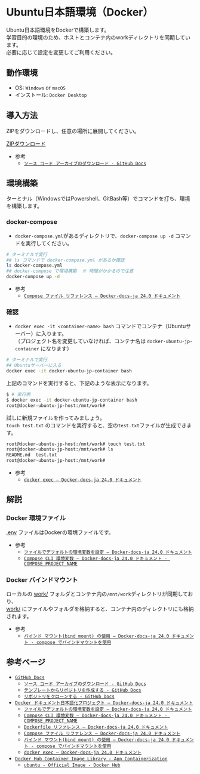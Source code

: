 # Ubuntu日本語環境（Docker）

Ubuntu日本語環境をDockerで構築します。  
学習目的の環境のため、ホストとコンテナ内のworkディレクトリを同期しています。  
必要に応じて設定を変更してご利用ください。  

## 動作環境

- OS: `Windows` or `macOS`
- インストール: `Docker Desktop`

## 導入方法

ZIPをダウンロードし、任意の場所に展開してください。  

[ZIPダウンロード](https://github.com/seiya0-g/docker-ubuntu-jp/archive/refs/heads/main.zip)  

- 参考
  - [`ソース コード アーカイブのダウンロード - GitHub Docs`](https://docs.github.com/ja/repositories/working-with-files/using-files/downloading-source-code-archives)

## 環境構築

ターミナル（WindowsではPowershell、GitBash等）でコマンドを打ち、環境を構築します。  

### docker-compose

- `docker-compose.yml`があるディレクトリで、`docker-compose up -d` コマンドを実行してください。

```bash
# ターミナルで実行
## ls コマンドで docker-compose.yml があるか確認
ls docker-compose.yml
## docker-compose で環境構築  ※ 時間がかかるので注意
docker-compose up -d
```

- 参考
  - [`Compose ファイル リファレンス — Docker-docs-ja 24.0 ドキュメント`](https://docs.docker.jp/reference/compose-file/toc.html)

### 確認

- `docker exec -it <container-name> bash` コマンドでコンテナ（Ubuntuサーバー）に入ります。  
  （プロジェクト名を変更していなければ、コンテナ名は `docker-ubuntu-jp-container` になります）

```bash
# ターミナルで実行
## Ubuntuサーバーに入る
docker exec -it docker-ubuntu-jp-container bash
```

上記のコマンドを実行すると、下記のような表示になります。

```bash
$ # 実行例
$ docker exec -it docker-ubuntu-jp-container bash
root@docker-ubuntu-jp-host:/mnt/work# 
```

試しに新規ファイルを作ってみましょう。  
`touch test.txt` のコマンドを実行すると、空の`test.txt`ファイルが生成できます。  

```bash
root@docker-ubuntu-jp-host:/mnt/work# touch test.txt
root@docker-ubuntu-jp-host:/mnt/work# ls
README.md  test.txt
root@docker-ubuntu-jp-host:/mnt/work# 
```

- 参考
  - [`docker exec — Docker-docs-ja 24.0 ドキュメント`](https://docs.docker.jp/engine/reference/commandline/exec.html)

## 解説

### Docker 環境ファイル

[.env](./.env) ファイルはDockerの環境ファイルです。  

- 参考
  - [`ファイルでデフォルトの環境変数を設定 — Docker-docs-ja 24.0 ドキュメント`](https://docs.docker.jp/compose/env-file.html)
  - [`Compose CLI 環境変数 — Docker-docs-ja 24.0 ドキュメント - COMPOSE_PROJECT_NAME`](https://docs.docker.jp/compose/reference/envvars.html#compose-project-name)

### Docker バインドマウント

ローカルの [work/](./work/) フォルダとコンテナ内の`/mnt/work`ディレクトリが同期しており、  
[work/](./work/) にファイルやフォルダを格納すると、コンテナ内のディレクトリにも格納されます。

- 参考
  - [`バインド マウント(bind mount) の使用 — Docker-docs-ja 24.0 ドキュメント - compose でバインドマウントを使用`](https://docs.docker.jp/storage/bind-mounts.html#compose)

## 参考ページ

- [`GitHub Docs`](https://docs.github.com/ja)
  - [`ソース コード アーカイブのダウンロード - GitHub Docs`](https://docs.github.com/ja/repositories/working-with-files/using-files/downloading-source-code-archives)
  - [`テンプレートからリポジトリを作成する - GitHub Docs`](https://docs.github.com/ja/repositories/creating-and-managing-repositories/creating-a-repository-from-a-template)
  - [`リポジトリをクローンする - GitHub Docs`](https://docs.github.com/ja/repositories/creating-and-managing-repositories/cloning-a-repository)
- [`Docker ドキュメント日本語化プロジェクト — Docker-docs-ja 24.0 ドキュメント`](https://docs.docker.jp/)
  - [`ファイルでデフォルトの環境変数を設定 — Docker-docs-ja 24.0 ドキュメント`](https://docs.docker.jp/compose/env-file.html)
  - [`Compose CLI 環境変数 — Docker-docs-ja 24.0 ドキュメント - COMPOSE_PROJECT_NAME`](https://docs.docker.jp/compose/reference/envvars.html#compose-project-name)
  - [`Dockerfile リファレンス — Docker-docs-ja 24.0 ドキュメント`](https://docs.docker.jp/engine/reference/builder.html)
  - [`Compose ファイル リファレンス — Docker-docs-ja 24.0 ドキュメント`](https://docs.docker.jp/reference/compose-file/toc.html)
  - [`バインド マウント(bind mount) の使用 — Docker-docs-ja 24.0 ドキュメント - compose でバインドマウントを使用`](https://docs.docker.jp/storage/bind-mounts.html#compose)
  - [`docker exec — Docker-docs-ja 24.0 ドキュメント`](https://docs.docker.jp/engine/reference/commandline/exec.html)
- [`Docker Hub Container Image Library - App Containerization`](https://hub.docker.com/)
  - [`ubuntu - Official Image - Docker Hub`](https://hub.docker.com/_/ubuntu)
